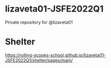 # lizaveta01-JSFE2022Q1
Private repository for @lizaveta01


# Shelter
https://rolling-scopes-school.github.io/lizaveta01-JSFE2022Q1/shelter/pages/main/
